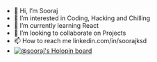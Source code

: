 - 👋 Hi, I’m Sooraj
- 👀 I’m interested in Coding, Hacking and Chilling
- 🌱 I’m currently learning React
- 💞️ I’m looking to collaborate on Projects
- 📫 How to reach me linkedin.com/in/soorajksd
- [![@sooraj's Holopin board](https://holopin.me/sooraj)](https://holopin.io/@sooraj)

<!---
the3plet/the3plet is a ✨ special ✨ repository because its `README.md` (this file) appears on your GitHub profile.
You can click the Preview link to take a look at your changes.
--->
